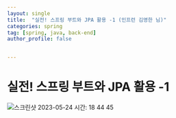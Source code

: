```yaml
---
layout: single
title:  "실전! 스프링 부트와 JPA 활용 -1 (인프런 김영한 님)"
categories: spring
tag: [spring, java, back-end]
author_profile: false


---
```


# 실전! 스프링 부트와 JPA 활용 -1

![스크린샷 2023-05-24 시간: 18 44 45](https://github.com/eeaaomk98/CodingTest_Java/assets/134247168/62a193a6-abae-4051-9dd1-14792eef5c1f)





